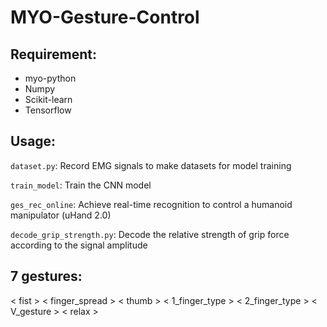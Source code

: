 # MYO-Gesture-Control

## Requirement:
* myo-python
* Numpy
* Scikit-learn
* Tensorflow

## Usage:
```dataset.py```: Record EMG signals to make datasets for model training

```train_model```: Train the CNN model

```ges_rec_online```: Achieve real-time recognition to control a humanoid manipulator (uHand 2.0)

```decode_grip_strength.py```: Decode the relative strength of grip force according to the signal amplitude


## 7 gestures:
< fist >
< finger_spread >
< thumb >
< 1_finger_type >
< 2_finger_type >
< V_gesture >
< relax >
